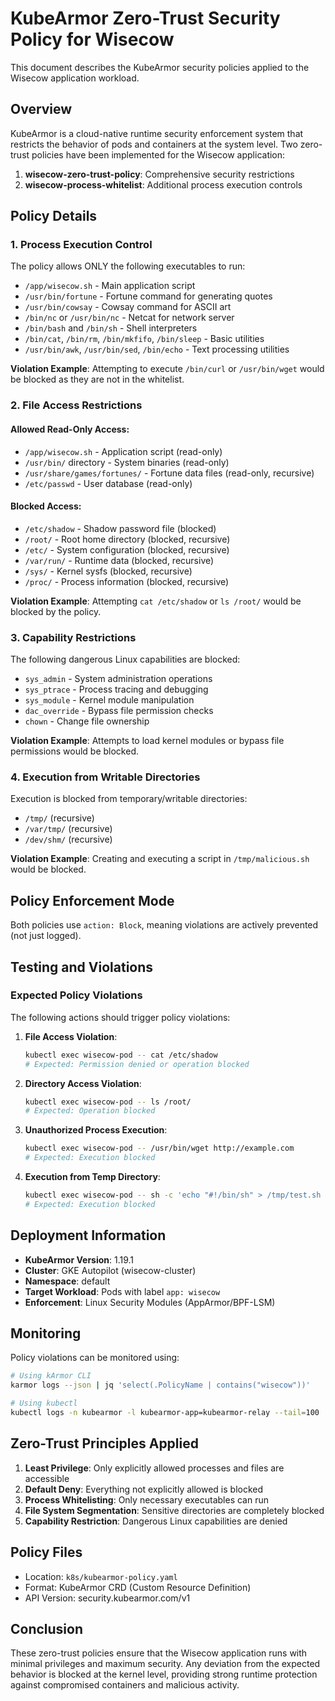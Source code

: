 # KubeArmor Zero-Trust Security Policy for Wisecow

This document describes the KubeArmor security policies applied to the Wisecow application workload.

## Overview

KubeArmor is a cloud-native runtime security enforcement system that restricts the behavior of pods and containers at the system level. Two zero-trust policies have been implemented for the Wisecow application:

1. **wisecow-zero-trust-policy**: Comprehensive security restrictions
2. **wisecow-process-whitelist**: Additional process execution controls

## Policy Details

### 1. Process Execution Control

The policy allows ONLY the following executables to run:

- `/app/wisecow.sh` - Main application script
- `/usr/bin/fortune` - Fortune command for generating quotes
- `/usr/bin/cowsay` - Cowsay command for ASCII art
- `/bin/nc` or `/usr/bin/nc` - Netcat for network server
- `/bin/bash` and `/bin/sh` - Shell interpreters
- `/bin/cat`, `/bin/rm`, `/bin/mkfifo`, `/bin/sleep` - Basic utilities
- `/usr/bin/awk`, `/usr/bin/sed`, `/bin/echo` - Text processing utilities

**Violation Example**: Attempting to execute `/bin/curl` or `/usr/bin/wget` would be blocked as they are not in the whitelist.

### 2. File Access Restrictions

#### Allowed Read-Only Access:
- `/app/wisecow.sh` - Application script (read-only)
- `/usr/bin/` directory - System binaries (read-only)
- `/usr/share/games/fortunes/` - Fortune data files (read-only, recursive)
- `/etc/passwd` - User database (read-only)

#### Blocked Access:
- `/etc/shadow` - Shadow password file (blocked)
- `/root/` - Root home directory (blocked, recursive)
- `/etc/` - System configuration (blocked, recursive)
- `/var/run/` - Runtime data (blocked, recursive)
- `/sys/` - Kernel sysfs (blocked, recursive)
- `/proc/` - Process information (blocked, recursive)

**Violation Example**: Attempting `cat /etc/shadow` or `ls /root/` would be blocked by the policy.

### 3. Capability Restrictions

The following dangerous Linux capabilities are blocked:

- `sys_admin` - System administration operations
- `sys_ptrace` - Process tracing and debugging
- `sys_module` - Kernel module manipulation
- `dac_override` - Bypass file permission checks
- `chown` - Change file ownership

**Violation Example**: Attempts to load kernel modules or bypass file permissions would be blocked.

### 4. Execution from Writable Directories

Execution is blocked from temporary/writable directories:

- `/tmp/` (recursive)
- `/var/tmp/` (recursive)
- `/dev/shm/` (recursive)

**Violation Example**: Creating and executing a script in `/tmp/malicious.sh` would be blocked.

## Policy Enforcement Mode

Both policies use `action: Block`, meaning violations are actively prevented (not just logged).

## Testing and Violations

### Expected Policy Violations

The following actions should trigger policy violations:

1. **File Access Violation**:
   ```bash
   kubectl exec wisecow-pod -- cat /etc/shadow
   # Expected: Permission denied or operation blocked
   ```

2. **Directory Access Violation**:
   ```bash
   kubectl exec wisecow-pod -- ls /root/
   # Expected: Operation blocked
   ```

3. **Unauthorized Process Execution**:
   ```bash
   kubectl exec wisecow-pod -- /usr/bin/wget http://example.com
   # Expected: Execution blocked
   ```

4. **Execution from Temp Directory**:
   ```bash
   kubectl exec wisecow-pod -- sh -c 'echo "#!/bin/sh" > /tmp/test.sh && chmod +x /tmp/test.sh && /tmp/test.sh'
   # Expected: Execution blocked
   ```

## Deployment Information

- **KubeArmor Version**: 1.19.1
- **Cluster**: GKE Autopilot (wisecow-cluster)
- **Namespace**: default
- **Target Workload**: Pods with label `app: wisecow`
- **Enforcement**: Linux Security Modules (AppArmor/BPF-LSM)

## Monitoring

Policy violations can be monitored using:

```bash
# Using kArmor CLI
karmor logs --json | jq 'select(.PolicyName | contains("wisecow"))'

# Using kubectl
kubectl logs -n kubearmor -l kubearmor-app=kubearmor-relay --tail=100
```

## Zero-Trust Principles Applied

1. **Least Privilege**: Only explicitly allowed processes and files are accessible
2. **Default Deny**: Everything not explicitly allowed is blocked
3. **Process Whitelisting**: Only necessary executables can run
4. **File System Segmentation**: Sensitive directories are completely blocked
5. **Capability Restriction**: Dangerous Linux capabilities are denied

## Policy Files

- Location: `k8s/kubearmor-policy.yaml`
- Format: KubeArmor CRD (Custom Resource Definition)
- API Version: security.kubearmor.com/v1

## Conclusion

These zero-trust policies ensure that the Wisecow application runs with minimal privileges and maximum security. Any deviation from the expected behavior is blocked at the kernel level, providing strong runtime protection against compromised containers and malicious activity.
